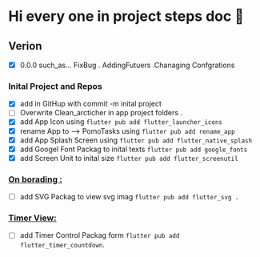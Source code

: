 # Hi every one in project steps doc 📄

## Verion

* [X] 0.0.0 such_as...  FixBug . AddingFutuers .Chanaging Confgrations

### Inital Project and Repos

* [X] add in GitHup with commit -m  inital project
* [ ] Overwrite Clean_arcticher in app project folders .
* [X] add App  Icon using `flutter pub add flutter_launcher_icons`
* [X] rename App to --> PomoTasks  using  `flutter pub add rename_app`
* [X] add App Splash Screen using  `flutter pub add flutter_native_splash`
* [X] add Googel Font Packag to inital texts  `flutter pub add google_fonts`
* [X] add Screen Unit to inital size `flutter pub add flutter_screenutil`

### [On borading :](ui_preview/onboarding.png)

* [ ] add SVG Packag to  view svg imag `flutter pub add flutter_svg .`

### [Timer View:](ui_preview/timer.png)

* [ ] add Timer Control Packag form `flutter pub add flutter_timer_countdown`.
